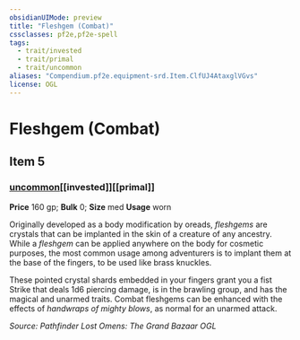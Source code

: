 ```yaml
---
obsidianUIMode: preview
title: "Fleshgem (Combat)"
cssclasses: pf2e,pf2e-spell
tags:
  - trait/invested
  - trait/primal
  - trait/uncommon
aliases: "Compendium.pf2e.equipment-srd.Item.ClfUJ4AtaxglVGvs"
license: OGL
---
```

# Fleshgem (Combat)
## Item 5
### [uncommon](uncommon.md "Uncommon Rarity Trait")[[invested]][[primal]]


**Price** 160 gp; 
**Bulk** 0; **Size** med
**Usage** worn

Originally developed as a body modification by oreads, _fleshgems_ are crystals that can be implanted in the skin of a creature of any ancestry. While a _fleshgem_ can be applied anywhere on the body for cosmetic purposes, the most common usage among adventurers is to implant them at the base of the fingers, to be used like brass knuckles.

These pointed crystal shards embedded in your fingers grant you a fist Strike that deals 1d6 piercing damage, is in the brawling group, and has the magical and unarmed traits. Combat fleshgems can be enhanced with the effects of _handwraps of mighty blows_, as normal for an unarmed attack.

*Source: Pathfinder Lost Omens: The Grand Bazaar*
*OGL*